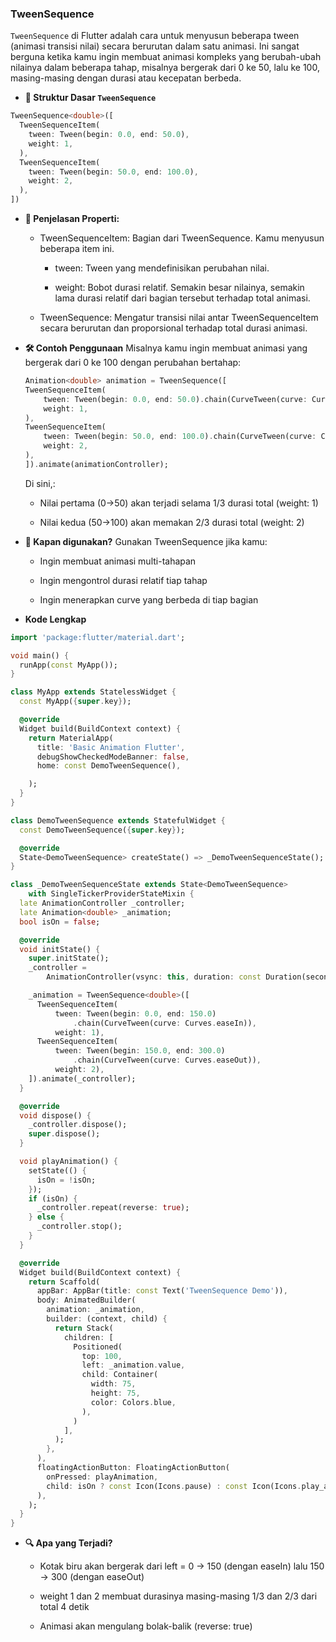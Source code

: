 ### TweenSequence

`TweenSequence` di Flutter adalah cara untuk menyusun beberapa tween (animasi transisi nilai) secara berurutan dalam satu animasi. Ini sangat berguna ketika kamu ingin membuat animasi kompleks yang berubah-ubah nilainya dalam beberapa tahap, misalnya bergerak dari 0 ke 50, lalu ke 100, masing-masing dengan durasi atau kecepatan berbeda.

- **📌 Struktur Dasar `TweenSequence`**
```dart
TweenSequence<double>([
  TweenSequenceItem(
    tween: Tween(begin: 0.0, end: 50.0),
    weight: 1,
  ),
  TweenSequenceItem(
    tween: Tween(begin: 50.0, end: 100.0),
    weight: 2,
  ),
])
```

- **📘 Penjelasan Properti:**
    - TweenSequenceItem: Bagian dari TweenSequence. Kamu menyusun beberapa item ini.

        - tween: Tween yang mendefinisikan perubahan nilai.

        - weight: Bobot durasi relatif. Semakin besar nilainya, semakin lama durasi relatif dari bagian tersebut terhadap total animasi.

    - TweenSequence: Mengatur transisi nilai antar TweenSequenceItem secara berurutan dan proporsional terhadap total durasi animasi.

- **🛠 Contoh Penggunaan**
    Misalnya kamu ingin membuat animasi yang bergerak dari 0 ke 100 dengan perubahan bertahap:
    ```dart
    Animation<double> animation = TweenSequence([
    TweenSequenceItem(
        tween: Tween(begin: 0.0, end: 50.0).chain(CurveTween(curve: Curves.easeIn)),
        weight: 1,
    ),
    TweenSequenceItem(
        tween: Tween(begin: 50.0, end: 100.0).chain(CurveTween(curve: Curves.easeOut)),
        weight: 2,
    ),
    ]).animate(animationController);
    ```
    Di sini,:

    - Nilai pertama (0→50) akan terjadi selama 1/3 durasi total (weight: 1)

    - Nilai kedua (50→100) akan memakan 2/3 durasi total (weight: 2) 

- **🎯 Kapan digunakan?**
    Gunakan TweenSequence jika kamu:

    - Ingin membuat animasi multi-tahapan

    - Ingin mengontrol durasi relatif tiap tahap

    - Ingin menerapkan curve yang berbeda di tiap bagian

- **Kode Lengkap**
```dart
import 'package:flutter/material.dart';

void main() {
  runApp(const MyApp());
}

class MyApp extends StatelessWidget {
  const MyApp({super.key});

  @override
  Widget build(BuildContext context) {
    return MaterialApp(
      title: 'Basic Animation Flutter',
      debugShowCheckedModeBanner: false,
      home: const DemoTweenSequence(),

    );
  }
}

class DemoTweenSequence extends StatefulWidget {
  const DemoTweenSequence({super.key});

  @override
  State<DemoTweenSequence> createState() => _DemoTweenSequenceState();
}

class _DemoTweenSequenceState extends State<DemoTweenSequence>
    with SingleTickerProviderStateMixin {
  late AnimationController _controller;
  late Animation<double> _animation;
  bool isOn = false;

  @override
  void initState() {
    super.initState();
    _controller =
        AnimationController(vsync: this, duration: const Duration(seconds: 4));

    _animation = TweenSequence<double>([
      TweenSequenceItem(
          tween: Tween(begin: 0.0, end: 150.0)
              .chain(CurveTween(curve: Curves.easeIn)),
          weight: 1),
      TweenSequenceItem(
          tween: Tween(begin: 150.0, end: 300.0)
              .chain(CurveTween(curve: Curves.easeOut)),
          weight: 2),
    ]).animate(_controller);
  }

  @override
  void dispose() {
    _controller.dispose();
    super.dispose();
  }

  void playAnimation() {
    setState(() {
      isOn = !isOn;
    });
    if (isOn) {
      _controller.repeat(reverse: true);
    } else {
      _controller.stop();
    }
  }

  @override
  Widget build(BuildContext context) {
    return Scaffold(
      appBar: AppBar(title: const Text('TweenSequence Demo')),
      body: AnimatedBuilder(
        animation: _animation,
        builder: (context, child) {
          return Stack(
            children: [
              Positioned(
                top: 100,
                left: _animation.value,
                child: Container(
                  width: 75,
                  height: 75,
                  color: Colors.blue,
                ),
              )
            ],
          );
        },
      ),
      floatingActionButton: FloatingActionButton(
        onPressed: playAnimation,
        child: isOn ? const Icon(Icons.pause) : const Icon(Icons.play_arrow),
      ),
    );
  }
}

```

- **🔍 Apa yang Terjadi?**
    - Kotak biru akan bergerak dari left = 0 → 150 (dengan easeIn) lalu 150 → 300 (dengan easeOut)

    - weight 1 dan 2 membuat durasinya masing-masing 1/3 dan 2/3 dari total 4 detik

    - Animasi akan mengulang bolak-balik (reverse: true)
